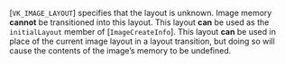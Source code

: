 [`VK_IMAGE_LAYOUT`] specifies that the layout is unknown.
Image memory  **cannot**  be transitioned into this layout.
This layout  **can**  be used as the `initialLayout` member of
[`ImageCreateInfo`].
This layout  **can**  be used in place of the current image layout in a
layout transition, but doing so will cause the contents of the image’s
memory to be undefined.